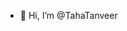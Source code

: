 - 👋 Hi, I’m @TahaTanveer

<!---
TahaTanveer/TahaTanveer is a ✨ special ✨ repository because its `README.md` (this file) appears on your GitHub profile.
You can click the Preview link to take a look at your changes.
--->
